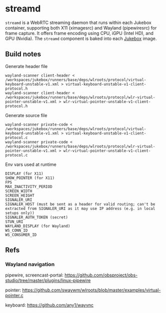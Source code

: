 # streamd

`streamd` is a WebRTC streaming daemon that runs within each Jukebox container, supporting both X11 (ximagesrc) and 
Wayland (pipewiresrc) for frame capture. It offers frame encoding using CPU, iGPU (Intel HD), and GPU (Nvidia). 
The `streamd` component is baked into each [Jukebox](https://github.com/yag-im/jukebox) image.

## Build notes

Generate header file

    wayland-scanner client-header < /workspaces/jukebox/runners/base/deps/wlroots/protocol/virtual-keyboard-unstable-v1.xml > virtual-keyboard-unstable-v1-client-protocol.h
    wayland-scanner client-header < /workspaces/jukebox/runners/base/deps/wlroots/protocol/wlr-virtual-pointer-unstable-v1.xml > wlr-virtual-pointer-unstable-v1-client-protocol.h

Generate source file

    wayland-scanner private-code < /workspaces/jukebox/runners/base/deps/wlroots/protocol/virtual-keyboard-unstable-v1.xml > virtual-keyboard-unstable-v1-client-protocol.c
    wayland-scanner private-code < /workspaces/jukebox/runners/base/deps/wlroots/protocol/wlr-virtual-pointer-unstable-v1.xml > wlr-virtual-pointer-unstable-v1-client-protocol.c

Env vars used at runtime

    DISPLAY (for X11)
    SHOW_POINTER (for X11)
    FPS
    MAX_INACTIVITY_PERIOD
    SCREEN_WIDTH
    SCREEN_HEIGHT
    SIGNALER_URI
    SIGNALER_HOST (must be sent as a header for valid routing; can't be extracted from SIGNALER_URI as it may use IP address (e.g. in local setups only))
    SIGNALER_AUTH_TOKEN (secret)
    STUN_URI
    WAYLAND_DISPLAY (for Wayland)
    WS_CONN_ID
    WS_CONSUMER_ID    

## Refs

### Wayland navigation

pipewire, screencast-portal: https://github.com/obsproject/obs-studio/tree/master/plugins/linux-pipewire

pointer: https://github.com/swaywm/wlroots/blob/master/examples/virtual-pointer.c

keyboard: https://github.com/any1/wayvnc
